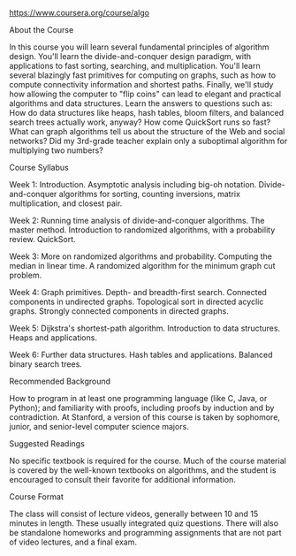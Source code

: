 https://www.coursera.org/course/algo

About the Course

In this course you will learn several fundamental principles of algorithm design. You'll learn the divide-and-conquer design paradigm, with applications to fast sorting, searching, and multiplication. You'll learn several blazingly fast primitives for computing on graphs, such as how to compute connectivity information and shortest paths. Finally, we'll study how allowing the computer to "flip coins" can lead to elegant and practical algorithms and data structures. Learn the answers to questions such as: How do data structures like heaps, hash tables, bloom filters, and balanced search trees actually work, anyway? How come QuickSort runs so fast? What can graph algorithms tell us about the structure of the Web and social networks? Did my 3rd-grade teacher explain only a suboptimal algorithm for multiplying two numbers?


Course Syllabus

Week 1: Introduction.  Asymptotic analysis including big-oh notation.  Divide-and-conquer algorithms for sorting, counting inversions, matrix multiplication, and closest pair.

Week 2: Running time analysis of divide-and-conquer algorithms.  The master method.  Introduction to randomized algorithms, with a probability review.  QuickSort.  

Week 3: More on randomized algorithms and probability.  Computing the median in linear time.  A randomized algorithm for the minimum graph cut problem.

Week 4: Graph primitives.  Depth- and breadth-first search.  Connected components in undirected graphs.  Topological sort in directed acyclic graphs.  Strongly connected components in directed graphs.

Week 5: Dijkstra's shortest-path algorithm.  Introduction to data structures.  Heaps and applications.

Week 6: Further data structures.  Hash tables and applications.  Balanced binary search trees.


Recommended Background

How to program in at least one programming language (like C, Java, or Python); and familiarity with proofs, including proofs by induction and by contradiction.  At Stanford, a version of this course is taken by sophomore, junior, and senior-level computer science majors.  


Suggested Readings

No specific textbook is required for the course.  Much of the course material is covered by the well-known textbooks on algorithms, and the student is encouraged to consult their favorite for additional information.


Course Format

The class will consist of lecture videos, generally between 10 and 15 minutes in length. These usually integrated quiz questions. There will also be standalone homeworks and programming assignments that are not part of video lectures, and a final exam.
